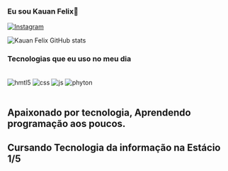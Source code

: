 ### Eu sou Kauan Felix🤙

[![Instagram](https://img.shields.io/badge/Instagram-E4405F?style=for-the-badge&logo=instagram&logoColor=white)](https://instagram.com/Kaauan_dsgn)

![Kauan Felix GitHub stats](https://github-readme-stats.vercel.app/api?username=devkauanf&show_icons=true&theme=dracula)

### Tecnologias que eu uso no meu dia

<div style="display: inline_block"><br/>
    <img align="center" alt="hmtl5" src="https://img.shields.io/badge/HTML5-E34F26?style=for-the-badge&logo=html5&logoColor=white">
    <img align="center" alt="css" src="https://img.shields.io/badge/CSS3-1572B6?style=for-the-badge&logo=css3&logoColor=white">
    <img align="center" alt="js" src="https://img.shields.io/badge/JavaScript-F7DF1E?style=for-the-badge&logo=javascript&logoColor=black">
    <img align="center" alt="phyton" src="https://img.shields.io/badge/Python-14354C?style=for-the-badge&logo=python&logoColor=white">
</div><br/>

## Apaixonado por tecnologia, Aprendendo programação aos poucos.
## Cursando Tecnologia da informação na Estácio 1/5
